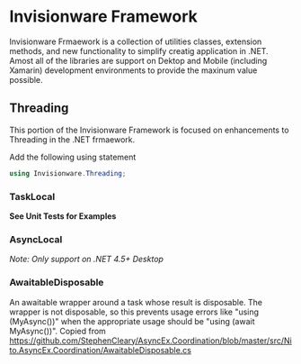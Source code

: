 # Invisionware Framework
Invisionware Frmaework is a collection of utilities classes, extension methods, and new functionality to simplify creatig application in .NET. Amost all of the libraries are support on Dektop and Mobile (including Xamarin) development environments to provide the maxinum value possible.

## Threading
This portion of the Invisionware Framework is focused on enhancements to Threading in the .NET frmaework.

Add the following using statement
```c#
using Invisionware.Threading;
```

### TaskLocal<T>

**See Unit Tests for Examples**

### AsyncLocal<TImmutableType> 
*Note: Only support on .NET 4.5+ Desktop*

### AwaitableDisposable<T>
An awaitable wrapper around a task whose result is disposable. The wrapper is not disposable, so this prevents usage errors like "using (MyAsync())" when the appropriate usage should be "using (await MyAsync())".
Copied from https://github.com/StephenCleary/AsyncEx.Coordination/blob/master/src/Nito.AsyncEx.Coordination/AwaitableDisposable.cs
